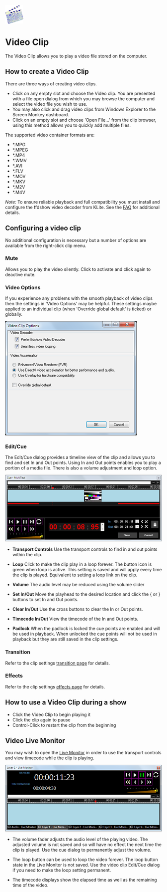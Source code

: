 ![](../../images/VideoIcon.png) 
# Video Clip

The Video Clip allows you to play a video file stored on the computer.

## How to create a Video Clip
There are three ways of creating video clips.

- Click on any empty slot and choose the Video clip. You are presented with a file open dialog from which you may browse the computer and select the video file you wish to use.
-  You may also click and drag video clips from Windows Explorer to the Screen Monkey dashboard.
- Click on an empty slot and choose 'Open File...' from the clip browser, using this method allows you to quickly add multiple files.

The supported video container formats are:

*   \*.MPG
*   \*.MPEG
*   \*.MP4
*   \*.WMV
*   \*.AVI
*   \*.FLV
*   \*.MOV
*   \*.MKV
*   \*.M2V
*   \*.M4V

*Note:* To ensure reliable playback and full compatibility you must install and configure the ffdshow video decoder from KLite. See the [FAQ](../faq.md) for additional details.

## Configuring a video clip
No additional configuration is necessary but a number of options are available from the right-click clip menu.

### Mute
Allows you to play the video silently. Click to activate and click again to deactive mute.

### Video Options
If you experience any problems with the smooth playback of video clips then the settings in 'Video Options' may be helpful. These settings maybe applied to an individual clip (when 'Override global default' is ticked) or globally. 

![](../../images/clip-video-options.png)

### Edit/Cue
The Edit/Cue dialog provides a timeline view of the clip and allows you to find and set In and Out points. Using In and Out points enables you to play a portion of a media file. There is also a volume adjustment and loop option.

![](../../images/clip-video-editcue.png)

- **Transport Controls** Use the transport controls to find in and out points within the clip.

- **Loop** Click to make the clip play in a loop forever. The button icon is green when loop is active. This setting is saved and will apply every time the clip is played. Equivalent to setting a loop link on the clip.

- **Volume** The audio level may be reduced using the volume slider

- **Set In/Out** Move the playhead to the desired location and click the { or } buttons to set In and Out points.

- **Clear In/Out** Use the cross buttons to clear the In or Out points.

- **Timecode In/Out** View the timecode of the In and Out points.

- **Padlock** When the padlock is locked the cue points are enabled and will be used in playback. When unlocked the cue points will not be used in playback but they are still saved in the clip settings.

### Transition
Refer to the clip settings [transition page](../clipSettings/transition.md) for details.

### Effects
Refer to the clip settings [effects page](../clipSettings/effecs.md) for details.

## How to use a Video Clip during a show

- Click the Video Clip to begin playing it
- Click the clip again to pause
- Control-Click to restart the clip from the beginning

## Video Live Monitor
You may wish to open the [Live Monitor](../reference/toolbar/preview.md) in order to use the transport controls and view timecode while the clip is playing.

![](../../images/clip-video-preview.png)

- The volume fader adjusts the audio level of the playing video. The adjusted volume is not saved and so will have no effect the next time the clip is played. Use the cue dialog to permanently adjust the volume. 

- The loop button can be used to loop the video forever. The loop button state in the Live Monitor is not saved. Use the video clip Edit/Cue dialog if you need to make the loop setting permanent.

- The timecode displays show the elapsed time as well as the remaining time of the video. 
